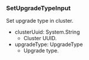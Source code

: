 ### SetUpgradeTypeInput
Set upgrade type in cluster.

- clusterUuid: System.String
  - Cluster UUID.
- upgradeType: UpgradeType
  - Upgrade type.
